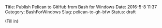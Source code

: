 Title: Publish Pelican to GitHub from Bash for Windows
Date: 2016-5-8 11:37
Category: BashForWindows
Slug: pelican-to-gh-bfw
Status: draft

(Fill in)